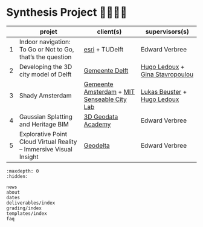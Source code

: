 # Synthesis Project 👩‍🔧👨‍🔧


|    | projet | client(s) | supervisors(s) | 
|----|--------|-----------|----------------|
| 1  | Indoor navigation: To Go or Not to Go, that’s the question | [esri](https://www.esri.nl) + TUDelft | Edward Verbree |
| 2  | Developing the 3D city model of Delft | [Gemeente Delft](https://delft.nl) | [Hugo Ledoux](https://3d.bk.tudelft.nl/hledoux) + [Gina Stavropoulou](https://3d.bk.tudelft.nl/gstavropoulou/) |
| 3  | Shady Amsterdam | [Gemeente Amsterdam](https://amsterdam.nl) + [MIT Senseable City Lab](https://senseable.mit.edu/) | [Lukas Beuster](https://3d.bk.tudelft.nl/lbeuster) + [Hugo Ledoux](https://3d.bk.tudelft.nl/hledoux) |
| 4  | Gaussian Splatting and Heritage BIM | [3D Geodata Academy](https://learngeodata.eu/) | Edward Verbree |
| 5  | Explorative Point Cloud Virtual Reality – Immersive Visual Insight | [Geodelta](https://www.geodelta.com/en) | Edward Verbree |



```{toctree}
:maxdepth: 0
:hidden:

news
about
dates
deliverables/index
grading/index
templates/index
faq
```

